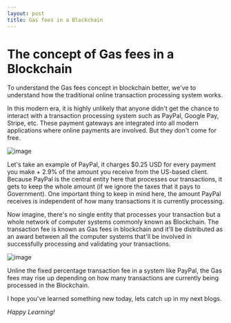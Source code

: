 ```yaml
---
layout: post
title: Gas fees in a Blockchain
---
```


# The concept of Gas fees in a Blockchain
To understand the Gas fees concept in blockchain better, we've to understand how the traditional online transaction processing system works.


In this modern era, it is highly unlikely that anyone didn't get the chance to interact with a transaction processing system such as PayPal, Google Pay, Stripe, etc.
These payment gateways are integrated into all modern applications where online payments are involved. But they don't come for free.

![image](https://user-images.githubusercontent.com/31884506/120888182-57380e80-c610-11eb-808c-623b240dc9b1.png)

Let's take an example of PayPal, it charges $0.25 USD for every payment you make + 2.9% of the amount you receive from the US-based client. Because PayPal is the central 
entity here that processes our transactions, it gets to keep the whole amount (if we ignore the taxes that it pays to Government). 
One important thing to keep in mind here, the amount PayPal receives is independent of how many transactions it is currently processing.

Now imagine, there's no single entity that processes your transaction but a whole network of computer systems commonly known as Blockchain. The transaction fee is known as
Gas fees in blockchain and it'll be distributed as an award between all the computer systems that'll be involved in successfully processing and validating your transactions.

![image](https://user-images.githubusercontent.com/31884506/120888078-dc6ef380-c60f-11eb-9502-87d7d5e18f6f.png)

Unline the fixed percentage transaction fee in a system like PayPal, the Gas fees may rise up depending on how many transactions are currently being processed in the Blockchain.


I hope you've learned something new today, lets catch up in my next blogs.

*Happy Learning!*
